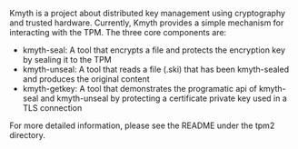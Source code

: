 Kmyth is a project about distributed key management using cryptography and trusted hardware. Currently, Kmyth provides a simple mechanism for interacting with the TPM. The three core components are:  
    
* kmyth-seal: A tool that encrypts a file and protects the encryption key by sealing it to the TPM
* kmyth-unseal: A tool that reads a file (.ski) that has been kmyth-sealed and produces the original content
* kmyth-getkey: A tool that demonstrates the programatic api of kmyth-seal and kmyth-unseal by protecting a certificate private key used in a TLS connection

For more detailed information, please see the README under the tpm2 directory.
